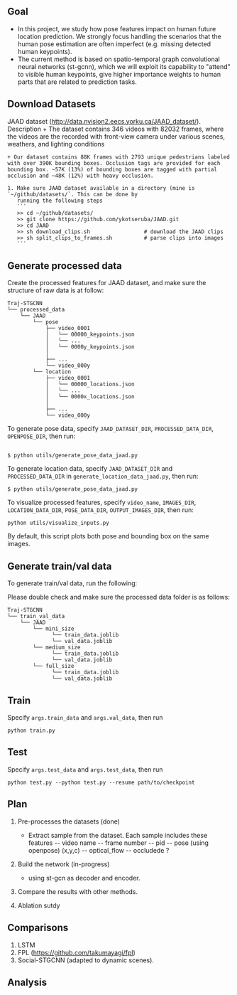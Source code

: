 

## Goal 

 - In this project, we study how pose features impact on human future location prediction. We strongly focus handling the scenarios that 
 the human pose estimation are often imperfect (e.g. missing detected human keypoints). 
 - The current method is based on spatio-temporal graph convolutional neural networks (st-gcnn), which we will exploit its capability to "attend" to visible human keypoints, 
 give higher importance weights to human parts that are related to prediction tasks. 


## Download Datasets

JAAD dataset (http://data.nvision2.eecs.yorku.ca/JAAD_dataset/). 
Description 
    + The dataset contains 346 videos with 82032 frames, where the videos are the
    recorded with front-view camera under various scenes,
    weathers, and lighting conditions
 
    + Our dataset contains 88K frames with 2793 unique pedestrians labeled with over 390K bounding boxes. Occlusion tags are provided for each bounding box. ~57K (13%) of bounding boxes are tagged with partial occlusion and ~48K (12%) with heavy occlusion.

    1. Make sure JAAD dataset available in a directory (mine is `~/github/datasets/`. This can be done by
       running the following steps
       ```
       >> cd ~/github/datasets/
       >> git clone https://github.com/ykotseruba/JAAD.git 
       >> cd JAAD 
       >> sh download_clips.sh                 # download the JAAD clips 
       >> sh split_clips_to_frames.sh          # parse clips into images 
       ```

## Generate processed data
  
Create the processed features for JAAD dataset, and make sure the structure of raw data is at follow:

```
Traj-STGCNN
└── processed_data
    └── JAAD
        └── pose
            ├── video_0001
            │   └── 00000_keypoints.json
            │   └── ...
            │   └── 0000y_keypoints.json    
            │       
            ├── ...
            └── video_000y
        └── location
            ├── video_0001
            │   └── 00000_locations.json
            │   └── ...
            │   └── 0000x_locations.json
            │       
            ├── ...
            └── video_000y
```


To generate pose data, specify `JAAD_DATASET_DIR`, `PROCESSED_DATA_DIR`, `OPENPOSE_DIR`, then run:
```

$ python utils/generate_pose_data_jaad.py

```

To generate location data, specify `JAAD_DATASET_DIR` and `PROCESSED_DATA_DIR` in `generate_location_data_jaad.py`, then run:

```
$ python utils/generate_pose_data_jaad.py

```

To visualize processed features, specify `video_name`, `IMAGES_DIR`, `LOCATION_DATA_DIR`, `POSE_DATA_DIR`, `OUTPUT_IMAGES_DIR`, then run:
```
python utils/visualize_inputs.py
```

By default, this script plots both pose and bounding box on the same images. 


## Generate train/val data

  To generate train/val data, run the following: 


  Please double check and make sure the processed data folder is as follows: 

```
Traj-STGCNN
└── train_val_data
    └── JAAD
        └── mini_size
              └── train_data.joblib
              └── val_data.joblib
        └── medium_size
              └── train_data.joblib
              └── val_data.joblib
        └── full_size
              └── train_data.joblib
              └── val_data.joblib  
```



## Train 

Specify `args.train_data` and `args.val_data`, then run

```
python train.py
```

## Test

Specify `args.test_data` and `args.test_data`, then run

```
python test.py --python test.py --resume path/to/checkpoint

```



## Plan 
1. Pre-processes the datasets (done)
    + Extract sample from the dataset. Each sample includes these features
        -- video name 
        -- frame number
        -- pid 
        -- pose (using openpose) (x,y,c)
        -- optical_flow
        -- occludede ?

2. Build the network  (in-progress)
    + using st-gcn as decoder and encoder. 


3. Compare the results with other methods. 
    

4. Ablation sutdy


## Comparisons
1. LSTM 
2. FPL (https://github.com/takumayagi/fpl)
2. Social-STGCNN (adapted to dynamic scenes).


## Analysis


```
```


    







